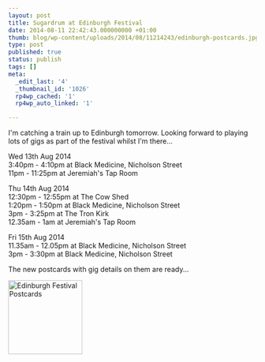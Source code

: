```yaml
---
layout: post
title: Sugardrum at Edinburgh Festival
date: 2014-08-11 22:42:43.000000000 +01:00
thumb: blog/wp-content/uploads/2014/08/11214243/edinburgh-postcards.jpg
type: post
published: true
status: publish
tags: []
meta:
  _edit_last: '4'
  _thumbnail_id: '1026'
  rp4wp_cached: '1'
  rp4wp_auto_linked: '1'

---
```

<p>I'm catching a train up to Edinburgh tomorrow. Looking forward to playing lots of gigs as part of the festival whilst I'm there...</p>

<p>Wed 13th Aug 2014<br />
3:40pm - 4:10pm at Black Medicine, Nicholson Street<br />
11pm - 11:25pm at Jeremiah's Tap Room</p>
<p>Thu 14th Aug 2014<br />
12:30pm - 12:55pm at The Cow Shed<br />
1:20pm - 1:50pm at Black Medicine, Nicholson Street<br />
3pm - 3:25pm at The Tron Kirk<br />
12.35am - 1am at Jeremiah's Tap Room</p>
<p>Fri 15th Aug 2014<br />
11.35am - 12.05pm at Black Medicine, Nicholson Street<br />
3pm - 3:30pm at Black Medicine, Nicholson Street</p>
<p>The new postcards with gig details on them are ready...</p>
<p><a href="http://files.sugardrum.com/blog/wp-content/uploads/2014/08/11214243/edinburgh-fest-postcards.jpg" class="fresco"><img class="alignleft size-thumbnail wp-image-1024" src="http://files.sugardrum.com/blog/wp-content/uploads/2014/08/11214243/edinburgh-fest-postcards-150x150.jpg" alt="Edinburgh Festival Postcards" width="150" height="150" /></a></p>
